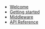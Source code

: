 - [Welcome](/)
- [Getting started](/getting_started.md)
- [Middleware](/middleware_interface.md)
- [API Reference](/api_reference.md)
